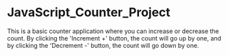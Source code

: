 # JavaScript_Counter_Project
This is a basic counter application where you can increase or decrease the count. By clicking the 'Increment +' button, the count will go up by one, and by clicking the 'Decrement -' button, the count will go down by one.

